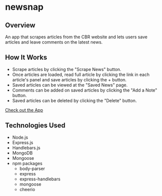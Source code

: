# newsnap

## Overview
An app that scrapes articles from the CBR website and lets users save articles and leave comments on the latest news.

## How It Works
- Scrape articles by clicking the "Scrape News" button.
- Once articles are loaded, read full article by clicking the link in each article's panel and save articles by clicking the + button.
- Saved articles can be viewed at the "Saved News" page.
- Comments can be added on saved articles by clicking the "Add a Note" button.
- Saved articles can be deleted by clicking the "Delete" button.

[Check out the App](https://newsnap-scrapper.herokuapp.com/)

## Technologies Used
- Node.js
- Express.js
- Handlebars.js
- MongoDB
- Mongoose
- npm packages
    - body-parser
    - express
    - express-handlebars
    - mongoose
    - cheerio
